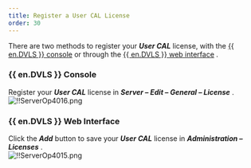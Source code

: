 ```yaml
---
title: Register a User CAL License
order: 30
---
```

There are two methods to register your ***User CAL*** license, with the [{{ en.DVLS }} console](#devolutions-server-console) or through the [{{ en.DVLS }} web interface](#devolutions-server-web-interface) . 

### {{ en.DVLS }} Console 
Register your ***User CAL*** license in ***Server – Edit – General – License*** .  
![!!ServerOp4016.png](https://webdevolutions.azureedge.net/docs/en/server/ServerOp4016.png) 
### {{ en.DVLS }} Web Interface 
Click the ***Add*** button to save your ***User CAL*** license in ***Administration – Licenses*** .  
![!!ServerOp4015.png](https://webdevolutions.azureedge.net/docs/en/server/ServerOp4015.png) 


